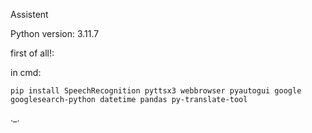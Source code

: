 Assistent


Python version: 3.11.7

first of all!:

in cmd:

	pip install SpeechRecognition pyttsx3 webbrowser pyautogui google googlesearch-python datetime pandas py-translate-tool

._.
